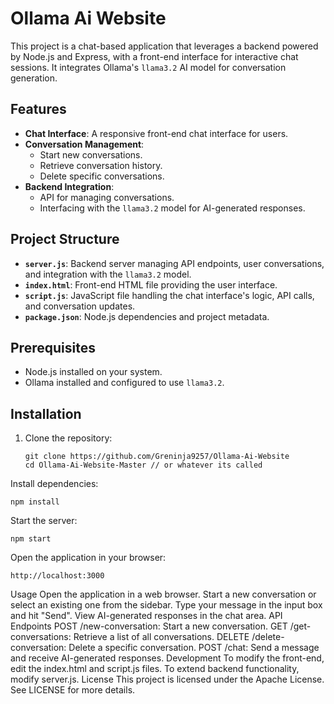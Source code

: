 # Ollama Ai Website

This project is a chat-based application that leverages a backend powered by Node.js and Express, with a front-end interface for interactive chat sessions. It integrates Ollama's `llama3.2` AI model for conversation generation.

## Features

- **Chat Interface**: A responsive front-end chat interface for users.
- **Conversation Management**:
  - Start new conversations.
  - Retrieve conversation history.
  - Delete specific conversations.
- **Backend Integration**:
  - API for managing conversations.
  - Interfacing with the `llama3.2` model for AI-generated responses.

## Project Structure

- **`server.js`**: Backend server managing API endpoints, user conversations, and integration with the `llama3.2` model.
- **`index.html`**: Front-end HTML file providing the user interface.
- **`script.js`**: JavaScript file handling the chat interface's logic, API calls, and conversation updates.
- **`package.json`**: Node.js dependencies and project metadata.

## Prerequisites

- Node.js installed on your system.
- Ollama installed and configured to use `llama3.2`.

## Installation

1. Clone the repository:
   ```
   git clone https://github.com/Greninja9257/Ollama-Ai-Website
   cd Ollama-Ai-Website-Master // or whatever its called
   ```
Install dependencies:

```
npm install
```
Start the server:

```
npm start
```
Open the application in your browser:

```
http://localhost:3000
```
Usage
Open the application in a web browser.
Start a new conversation or select an existing one from the sidebar.
Type your message in the input box and hit "Send".
View AI-generated responses in the chat area.
API Endpoints
POST /new-conversation: Start a new conversation.
GET /get-conversations: Retrieve a list of all conversations.
DELETE /delete-conversation: Delete a specific conversation.
POST /chat: Send a message and receive AI-generated responses.
Development
To modify the front-end, edit the index.html and script.js files.
To extend backend functionality, modify server.js.
License
This project is licensed under the Apache License. See LICENSE for more details.
